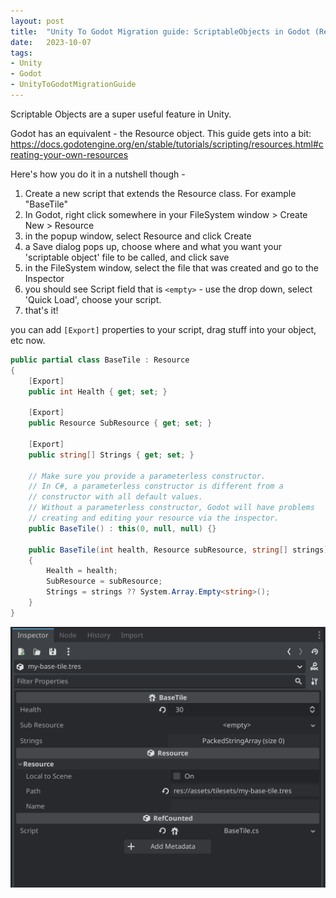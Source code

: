 ```yaml
---
layout: post
title:  "Unity To Godot Migration guide: ScriptableObjects in Godot (Resource!)"
date:   2023-10-07
tags:
- Unity
- Godot
- UnityToGodotMigrationGuide
---
```


Scriptable Objects are a super useful feature in Unity.

Godot has an equivalent - the Resource object.  This guide gets into a bit: <https://docs.godotengine.org/en/stable/tutorials/scripting/resources.html#creating-your-own-resources>

Here's how you do it in a nutshell though - 

1. Create a new script that extends the Resource class.  For example "BaseTile"
2. In Godot, right click somewhere in your FileSystem window > Create New > Resource
3. in the popup window, select Resource and click Create
4. a Save dialog pops up, choose where and what you want your 'scriptable object' file to be called, and click save
5. in the FileSystem window, select the file that was created and go to the Inspector
6. you should see Script field that is `<empty>` - use the drop down, select 'Quick Load', choose your script.
7. that's it!

you can add `[Export]` properties to your script, drag stuff into your object, etc now.

```csharp
public partial class BaseTile : Resource
{
    [Export]
    public int Health { get; set; }

    [Export]
    public Resource SubResource { get; set; }

    [Export]
    public string[] Strings { get; set; }

    // Make sure you provide a parameterless constructor.
    // In C#, a parameterless constructor is different from a
    // constructor with all default values.
    // Without a parameterless constructor, Godot will have problems
    // creating and editing your resource via the inspector.
    public BaseTile() : this(0, null, null) {}

    public BaseTile(int health, Resource subResource, string[] strings)
    {
        Health = health;
        SubResource = subResource;
        Strings = strings ?? System.Array.Empty<string>();
    }
}    
```

![inspector for a custom resource](/docs/assets/images/godot-resource.png)